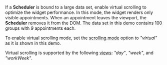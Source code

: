 If a **Scheduler** is bound to a large data set, enable virtual scrolling to optimize the widget performance. In this mode, the widget renders only visible appointments. When an appointment leaves the viewport, the **Scheduler** removes it from the DOM. The data set in this demo contains 100 groups with 9 appointments each.

To enable virtual scrolling mode, set the [scrolling](/Documentation/ApiReference/UI_Widgets/dxScheduler/Configuration/scrolling).[mode](/Documentation/ApiReference/UI_Widgets/dxScheduler/Configuration/scrolling/#mode) option to *"virtual"* as it is shown in this demo.

Virtual scrolling is supported by the following [views](/Documentation/ApiReference/UI_Widgets/dxScheduler/Configuration/views/): *"day"*, *"week"*, and *"workWeek"*.
